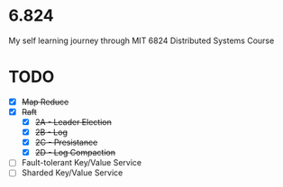 # 6.824
My self learning journey through MIT 6824 Distributed Systems Course

# TODO
- [x] ~~Map Reduce~~
- [x] ~~Raft~~
  - [x] ~~2A - Leader Election~~
  - [x] ~~2B - Log~~
  - [x] ~~2C - Presistance~~
  - [x] ~~2D - Log Compaction~~
- [ ] Fault-tolerant Key/Value Service
- [ ] Sharded Key/Value Service
